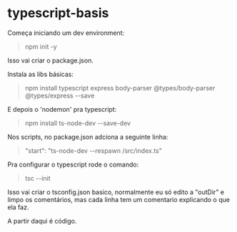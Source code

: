 # typescript-basis

Começa iniciando um dev environment:
>npm init -y

Isso vai criar o package.json.

Instala as libs básicas:
>npm install typescript express body-parser @types/body-parser @types/express --save

E depois o 'nodemon' pra typescript:
>npm install ts-node-dev --save-dev

Nos scripts, no package.json adciona a seguinte linha:
>"start": "ts-node-dev --respawn /src/index.ts"

Pra configurar o typescript rode o comando:
>tsc --init

Isso vai criar o tsconfig.json basico, normalmente eu só edito a "outDir" e limpo os comentários, mas cada linha tem um comentario explicando o que ela faz.

A partir daqui é código.
